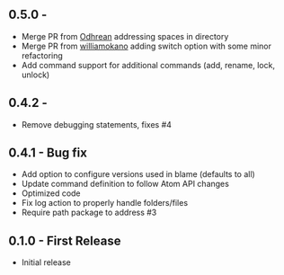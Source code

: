 ## 0.5.0 -
* Merge PR from [Odhrean](https://github.com/Odhrean) addressing spaces in directory
* Merge PR from [williamokano](https://github.com/williamokano) adding switch option with some minor refactoring
* Add command support for additional commands (add, rename, lock, unlock)

## 0.4.2 -
* Remove debugging statements, fixes #4

## 0.4.1 - Bug fix
* Add option to configure versions used in blame (defaults to all)
* Update command definition to follow Atom API changes
* Optimized code
* Fix log action to properly handle folders/files
* Require path package to address #3

## 0.1.0 - First Release
* Initial release
